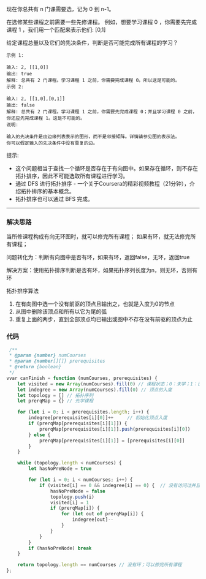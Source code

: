 现在你总共有 n 门课需要选，记为 0 到 n-1。

在选修某些课程之前需要一些先修课程。 例如，想要学习课程 0 ，你需要先完成课程 1 ，我们用一个匹配来表示他们: [0,1]

给定课程总量以及它们的先决条件，判断是否可能完成所有课程的学习？

```case
示例 1:

输入: 2, [[1,0]]
输出: true
解释: 总共有 2 门课程。学习课程 1 之前，你需要完成课程 0。所以这是可能的。
示例 2:

输入: 2, [[1,0],[0,1]]
输出: false
解释: 总共有 2 门课程。学习课程 1 之前，你需要先完成​课程 0；并且学习课程 0 之前，你还应先完成课程 1。这是不可能的。
说明:

输入的先决条件是由边缘列表表示的图形，而不是邻接矩阵。详情请参见图的表示法。
你可以假定输入的先决条件中没有重复的边。
```

提示:

- 这个问题相当于查找一个循环是否存在于有向图中。如果存在循环，则不存在拓扑排序，因此不可能选取所有课程进行学习。
- 通过 DFS 进行拓扑排序 - 一个关于Coursera的精彩视频教程（21分钟），介绍拓扑排序的基本概念。
- 拓扑排序也可以通过 BFS 完成。

---

### 解决思路

当所修课程构成有向无环图时，就可以修完所有课程；
如果有环，就无法修完所有课程；

问题转化为：判断有向图中是否有环，如果有环，返回false，无环，返回true

解决方案：使用拓扑排序判断是否有环，如果拓扑序列长度为n，则无环，否则有环

拓扑排序算法

1. 在有向图中选一个没有前驱的顶点且输出之，也就是入度为0的节点
2. 从图中删除该顶点和所有以它为尾的弧
3. 重复上面的两步，直到全部顶点均已输出或图中不存在没有前驱的顶点为止

### 代码

```javascript
 /**
 * @param {number} numCourses
 * @param {number[][]} prerequisites
 * @return {boolean}
 */
vvar canFinish = function (numCourses, prerequisites) {
    let visited = new Array(numCourses).fill(0) // 课程状态；0：未学；1：已学
    let indegree = new Array(numCourses).fill(0) // 顶点的入度
    let topology = [] // 拓扑序列
    let prerqMap = {} // 先学课程

    for (let i = 0; i < prerequisites.length; i++) {
        indegree[prerequisites[i][0]]++     // 初始化顶点入度
        if (prerqMap[prerequisites[i][1]]) {
            prerqMap[prerequisites[i][1]].push(prerequisites[i][0])
        } else {
            prerqMap[prerequisites[i][1]] = [prerequisites[i][0]]
        }
    }

    while (topology.length < numCourses) {
        let hasNoPreNode = true

        for (let i = 0; i < numCourses; i++) {
            if (visited[i] == 0 && indegree[i] == 0) {  // 没有访问过并且没有前驱（入度为0）的顶点
                hasNoPreNode = false
                topology.push(i)
                visited[i] = 1
                if (prerqMap[i]) {
                    for (let out of prerqMap[i]) {
                        indegree[out]--
                    }
                }
            }
        }
        if (hasNoPreNode) break
    }

    return topology.length == numCourses // 没有环；可以修完所有课程
};
```

